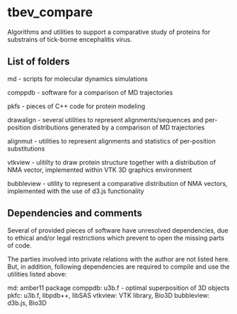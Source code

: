 # tbev_compare

Algorithms and utilities to support a comparative study of proteins for substrains of tick-borne encephalitis virus.

## List of folders

md - scripts for molecular dynamics simulations

comppdb - software for a comparison of MD trajectories

pkfs - pieces of C++ code for protein modeling

drawalign - several utilities to represent alignments/sequences and per-position distributions generated by a comparison of MD trajectories

alignmut - utilities to represent alignments and statistics of per-position substitutions

vtkview - ulitilty to draw protein structure together with a distribution of NMA vector, implemented within VTK 3D graphics environment 

bubbleview - utility to represent a comparative distribution of NMA vectors, implemented with the use of d3.js functionality

## Dependencies and comments

Several of provided pieces of software have unresolved dependencies, due to ethical and/or legal restrictions which prevent to open the missing parts of code.

The parties involved into private relations with the author are not listed here. But, in addition, following dependencies are required to compile and use the utilities listed above:

md: amber11 package
comppdb: u3b.f - optimal superposition of 3D objects
pkfc: u3b.f, libpdb++, libSAS
vtkview: VTK library, Bio3D
bubbleview: d3b.js, Bio3D




